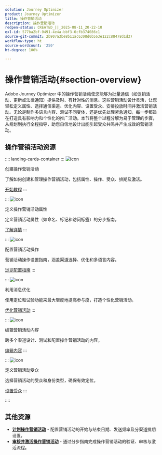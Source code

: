 ```yaml
---
solution: Journey Optimizer
product: Journey Optimizer
title: 操作营销活动
description: 操作营销活动
redpen-status: CREATED_||_2025-08-11_20-22-10
exl-id: 577ba2bf-0491-4e4a-bbf3-0cfb374086c1
source-git-commit: 2b907a3be8b11ac6308d0b563e122c88478d1d37
workflow-type: ht
source-wordcount: '250'
ht-degree: 100%

---
```


# 操作营销活动{#section-overview}

Adobe Journey Optimizer 中的操作营销活动使您能够为批量通信（如促销活动、更新或法律通知）提供及时、有针对性的消息。这些营销活动设计灵活，让您轻松定义属性、选择通信渠道、优化内容、设置受众、安排投放时间并激活营销活动。无论是制作多语言内容、测试不同变体，还是优先处理紧急通知，每一步都旨在打造具有影响力和个性化的推广活动。本节将整个过程分解为易于管理的步骤，从规划到执行全程指导，助您自信地设计出能引起受众共鸣并产生成效的营销活动。

## 操作营销活动资源

:::: landing-cards-container
:::
![icon](https://cdn.experienceleague.adobe.com/icons/circle-play.svg?lang=zh-Hans)

创建操作营销活动

了解如何创建和管理操作营销活动，包括属性、操作、受众、排期及激活。

[开始教程](../using/campaigns/create-campaign.md)
:::

:::
![icon](https://cdn.experienceleague.adobe.com/icons/gear.svg?lang=zh-Hans)

定义操作营销活动属性

定义营销活动属性（如命名、标记和访问标签）的分步指南。

[了解详情](../using/campaigns/campaign-properties.md)
:::

:::
![icon](https://cdn.experienceleague.adobe.com/icons/list-check.svg)

配置营销活动操作

营销活动操作设置指南，涵盖渠道选择、优化和多语言内容。

[浏览配置指南](../using/campaigns/campaign-action.md)
:::

:::
![icon](https://cdn.experienceleague.adobe.com/icons/bullseye.svg)

利用消息优化

使用定位和试验功能来最大限度地提高参与度，打造个性化营销活动。

[优化营销活动](../using/campaigns/campaigns-message-optimization.md)
:::

:::
![icon](https://cdn.experienceleague.adobe.com/icons/pencil-alt.svg)

编辑营销活动内容

跨多个渠道设计、测试和配置操作营销活动的内容。

[编辑内容](../using/campaigns/campaign-content.md)
:::

:::
![icon](https://cdn.experienceleague.adobe.com/icons/users.svg)

定义营销活动受众

选择营销活动的受众和身份类型，确保有效定位。

[设置受众](../using/campaigns/campaign-audience.md)
:::

::::


## 其他资源

- **[计划操作营销活动](../using/campaigns/campaign-schedule.md)** - 配置营销活动的开始与结束日期、发送频率及分渠道排期设置。
- **[审核并激活操作营销活动](../using/campaigns/review-activate-campaign.md)** - 通过分步指南完成操作营销活动的验证、审核与激活流程。
